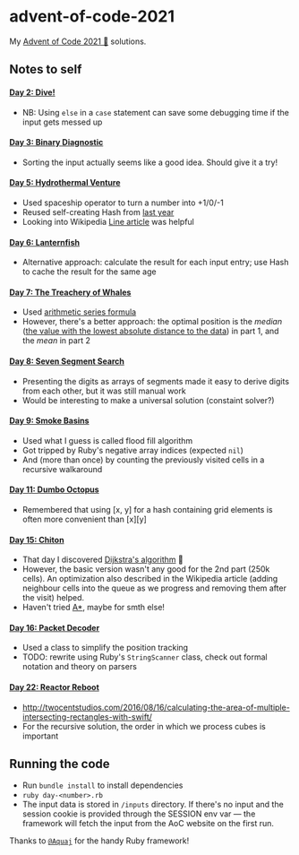 # advent-of-code-2021
My [Advent of Code 2021 🎄](https://adventofcode.com/year/2021) solutions.

## Notes to self

#### [Day 2: Dive!](https://adventofcode.com/2021/day/2)
- NB: Using `else` in a `case` statement can save some debugging time if the input gets messed up

#### [Day 3: Binary Diagnostic](https://adventofcode.com/2021/day/3)
- Sorting the input actually seems like a good idea. Should give it a try!

#### [Day 5: Hydrothermal Venture](https://adventofcode.com/2021/day/5)
- Used spaceship operator to turn a number into +1/0/-1
- Reused self-creating Hash from [last year](https://github.com/wetterkrank/aoc2020/blob/master/aoc17_1.rb)
- Looking into Wikipedia [Line article](https://en.wikipedia.org/wiki/Line_(geometry)) was helpful

#### [Day 6: Lanternfish](https://adventofcode.com/2021/day/6)
- Alternative approach: calculate the result for each input entry; use Hash to cache the result for the same age

#### [Day 7: The Treachery of Whales](https://adventofcode.com/2021/day/7)
- Used [arithmetic series formula](https://en.wikipedia.org/wiki/1_%2B_2_%2B_3_%2B_4_%2B_%E2%8B%AF)
- However, there's a better approach: the optimal position is the _median_ ([the value with the lowest absolute distance to the data](https://en.wikipedia.org/wiki/Median#Optimality_property)) in part 1, and the _mean_ in part 2

#### [Day 8: Seven Segment Search](https://adventofcode.com/2021/day/8)
- Presenting the digits as arrays of segments made it easy to derive digits from each other, but it was still manual work
- Would be interesting to make a universal solution (constaint solver?)

#### [Day 9: Smoke Basins](https://adventofcode.com/2021/day/9)
- Used what I guess is called flood fill algorithm
- Got tripped by Ruby's negative array indices (expected `nil`)
- And (more than once) by counting the previously visited cells in a recursive walkaround

#### [Day 11: Dumbo Octopus](https://adventofcode.com/2021/day/11)
- Remembered that using [x, y] for a hash containing grid elements is often more convenient than \[x]\[y]

#### [Day 15: Chiton](https://adventofcode.com/2021/day/15)
- That day I discovered [Dijkstra's algorithm](https://en.wikipedia.org/wiki/Dijkstra%27s_algorithm) 🧐
- However, the basic version wasn't any good for the 2nd part (250k cells). An optimization also described in the Wikipedia article (adding neighbour cells into the queue as we progress and removing them after the visit) helped.
- Haven't tried [A*](https://en.wikipedia.org/wiki/A*_search_algorithm), maybe for smth else!

#### [Day 16: Packet Decoder](https://adventofcode.com/2021/day/16)
- Used a class to simplify the position tracking
- TODO: rewrite using Ruby's `StringScanner` class, check out formal notation and theory on parsers

#### [Day 22: Reactor Reboot](https://adventofcode.com/2021/day/22)
- http://twocentstudios.com/2016/08/16/calculating-the-area-of-multiple-intersecting-rectangles-with-swift/
- For the recursive solution, the order in which we process cubes is important

## Running the code

- Run `bundle install` to install dependencies
- `ruby day-<number>.rb`
- The input data is stored in `/inputs` directory. If there's no input and the session cookie is provided through the SESSION env var — the framework will
fetch the input from the AoC website on the first run.

Thanks to [`@Aquaj`](https://github.com/Aquaj) for the handy Ruby framework!
